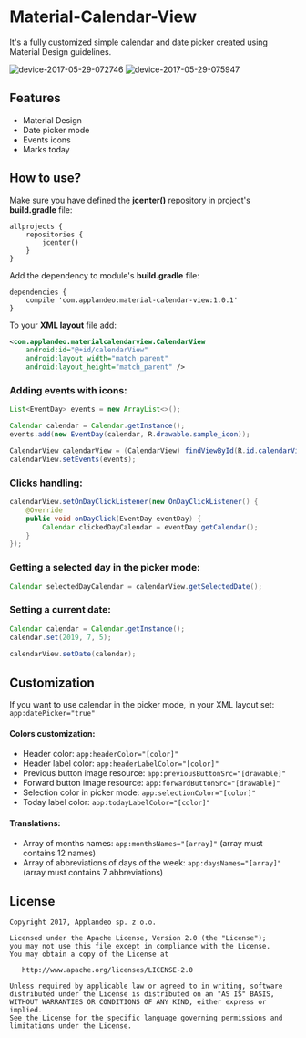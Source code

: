 # Material-Calendar-View

It's a fully customized simple calendar and date picker created using Material Design guidelines.

![device-2017-05-29-072746](https://cloud.githubusercontent.com/assets/2614225/26537866/12b530f6-4443-11e7-910e-235b1267f2cd.png) ![device-2017-05-29-075947](https://cloud.githubusercontent.com/assets/2614225/26538163/e40730cc-4444-11e7-897d-ca45d7289a0f.png)

## Features
* Material Design
* Date picker mode
* Events icons
* Marks today


## How to use?
Make sure you have defined the **jcenter()** repository in project's **build.gradle** file:
```
allprojects {
    repositories {
        jcenter()
    }
}
```

Add the dependency to module's **build.gradle** file:
```
dependencies {
    compile 'com.applandeo:material-calendar-view:1.0.1'
}
```

To your **XML layout** file add:
```xml
<com.applandeo.materialcalendarview.CalendarView
    android:id="@+id/calendarView"
    android:layout_width="match_parent"
    android:layout_height="match_parent" />
```

### Adding events with icons:
```java
List<EventDay> events = new ArrayList<>();

Calendar calendar = Calendar.getInstance();
events.add(new EventDay(calendar, R.drawable.sample_icon));

CalendarView calendarView = (CalendarView) findViewById(R.id.calendarView);
calendarView.setEvents(events);
```

### Clicks handling:
```java
calendarView.setOnDayClickListener(new OnDayClickListener() {
    @Override
    public void onDayClick(EventDay eventDay) {
        Calendar clickedDayCalendar = eventDay.getCalendar();    
    }
});
```

### Getting a selected day in the picker mode:
```java
Calendar selectedDayCalendar = calendarView.getSelectedDate();
```

### Setting a current date:
```java
Calendar calendar = Calendar.getInstance();
calendar.set(2019, 7, 5);
        
calendarView.setDate(calendar);
```

## Customization
If you want to use calendar in the picker mode, in your XML layout set: ```app:datePicker="true"```

#### Colors customization:
* Header color: ```app:headerColor="[color]"```
* Header label color: ```app:headerLabelColor="[color]"```
* Previous button image resource: ```app:previousButtonSrc="[drawable]"```
* Forward button image resource: ```app:forwardButtonSrc="[drawable]"```
* Selection color in picker mode: ```app:selectionColor="[color]"```
* Today label color: ```app:todayLabelColor="[color]"```

#### Translations:
* Array of months names: ```app:monthsNames="[array]"``` (array must contains 12 names)
* Array of abbreviations of days of the week: ```app:daysNames="[array]"``` (array must contains 7 abbreviations)


## License
```
Copyright 2017, Applandeo sp. z o.o.

Licensed under the Apache License, Version 2.0 (the "License");
you may not use this file except in compliance with the License.
You may obtain a copy of the License at

   http://www.apache.org/licenses/LICENSE-2.0

Unless required by applicable law or agreed to in writing, software
distributed under the License is distributed on an "AS IS" BASIS,
WITHOUT WARRANTIES OR CONDITIONS OF ANY KIND, either express or implied.
See the License for the specific language governing permissions and
limitations under the License.
```
